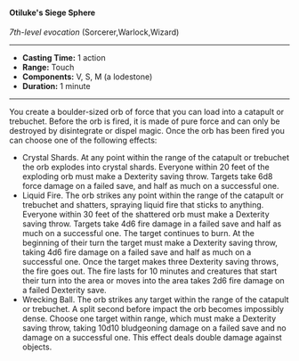 #### Otiluke's Siege Sphere
*7th-level evocation* (Sorcerer,Warlock,Wizard)
___
- **Casting Time:** 1 action
- **Range:** Touch
- **Components:** V, S, M (a lodestone)
- **Duration:** 1 minute
---
You create a boulder-sized orb of force that you can
load into a catapult or trebuchet. Before the orb is
fired, it is made of pure force and can only be
destroyed by disintegrate or dispel magic. Once the
orb has been fired you can choose one of the
following effects:
* Crystal Shards.  At any point within the range
of the catapult or trebuchet the orb explodes
into crystal shards. Everyone within 20 feet of
the exploding orb must make a Dexterity saving
throw. Targets take 6d8 force damage on a
failed save, and half as much on a successful
one.
* Liquid Fire. The orb strikes any point within
the range of the catapult or trebuchet and
shatters, spraying liquid fire that sticks to
anything. Everyone within 30 feet of the
shattered orb must make a Dexterity saving
throw. Targets take 4d6 fire damage in a failed
save and half as much on a successful one. The
target continues to burn. At the beginning of
their turn the target must make a Dexterity
saving throw, taking 4d6 fire damage on a failed
save and half as much on a successful one. Once
the target makes three Dexterity saving throws,
the fire goes out. The fire lasts for 10 minutes
and creatures that start their turn into the area
or moves into the area takes 2d6 fire damage on
a failed Dexterity save.
* Wrecking Ball. The orb strikes any target
within the range of the catapult or trebuchet. A
split second before impact the orb becomes
impossibly dense. Choose one target within
range, which must make a Dexterity saving
throw, taking 10d10 bludgeoning damage on a
failed save and no damage on a successful one.
This effect deals double damage against objects.
